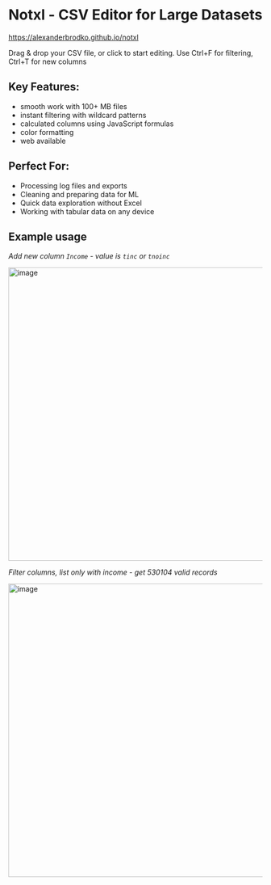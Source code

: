 Notxl - CSV Editor for Large Datasets
=====================================

https://alexanderbrodko.github.io/notxl

Drag & drop your CSV file, or click to start editing. Use Ctrl+F for filtering, Ctrl+T for new columns

Key Features:
-------------

- smooth work with 100+ MB files
- instant filtering with wildcard patterns
- calculated columns using JavaScript formulas
- color formatting
- web available

Perfect For:
------------

- Processing log files and exports
- Cleaning and preparing data for ML
- Quick data exploration without Excel
- Working with tabular data on any device

Example usage
-----



*Add new column `Income` - value is `tinc` or `tnoinc`*

<img width="1043" height="581" alt="image" src="https://github.com/user-attachments/assets/fecb282b-db34-44a8-bcf2-4748b776d856" />



*Filter columns, list only with income - get 530104 valid records*

<img width="1043" height="581" alt="image" src="https://github.com/user-attachments/assets/6156dd3a-9544-4b9a-b4e6-df7e4719062b" />
